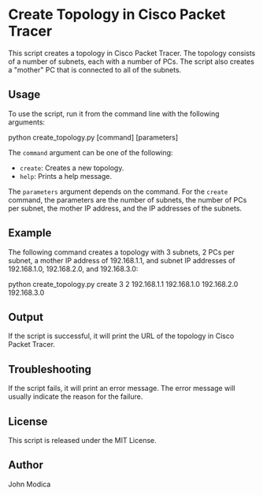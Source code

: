 # Create Topology in Cisco Packet Tracer

This script creates a topology in Cisco Packet Tracer. The topology consists of a number of subnets, each with a number of PCs. The script also creates a "mother" PC that is connected to all of the subnets.

## Usage

To use the script, run it from the command line with the following arguments:


python create_topology.py [command] [parameters]


The `command` argument can be one of the following:

* `create`: Creates a new topology.
* `help`: Prints a help message.

The `parameters` argument depends on the command. For the `create` command, the parameters are the number of subnets, the number of PCs per subnet, the mother IP address, and the IP addresses of the subnets.

## Example

The following command creates a topology with 3 subnets, 2 PCs per subnet, a mother IP address of 192.168.1.1, and subnet IP addresses of 192.168.1.0, 192.168.2.0, and 192.168.3.0:


python create_topology.py create 3 2 192.168.1.1 192.168.1.0 192.168.2.0 192.168.3.0


## Output

If the script is successful, it will print the URL of the topology in Cisco Packet Tracer.

## Troubleshooting

If the script fails, it will print an error message. The error message will usually indicate the reason for the failure.

## License

This script is released under the MIT License.

## Author 
John Modica
